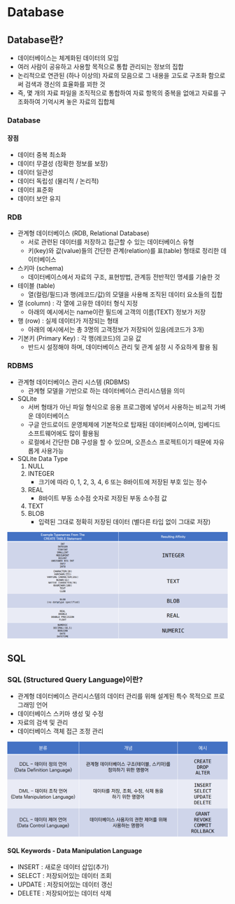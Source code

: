 # Database



## Database란?

- 데이터베이스는 체계화된 데이터의 모임
- 여러 사람이 공유하고 사용할 목적으로 통합 관리되는 정보의 집합
- 논리적으로 연관된 (하나 이상의) 자료의 모음으로 그 내용을 고도로 구조화 함으로써 검색과 갱신의 효율화를 꾀한 것
- 즉, 몇 개의 자료 파일을 조직적으로 통합하여 자료 항목의 중복을 없애고 자료를 구조화하여 기억시켜 놓은 자료의 집합체





### Database 

#### 장점 

- 데이터 중복 최소화
- 데이터 무결성 (정확한 정보를 보장)
- 데이터 일관성
- 데이터 독립성 (물리적 / 논리적)
- 데이터 표준화
- 데이터 보안 유지



### RDB

- 관계형 데이터베이스 (RDB, Relational Database)
  - 서로 관련된 데이터를 저장하고 접근할 수 있는 데이터베이스 유형
  - 키(key)와 값(value)들의 간단한 관계(relation)를 표(table) 형태로 정리한 데이터베이스
- 스키마 (schema)
  - 데이터베이스에서 자료의 구조, 표현방법, 관계등 전반적인 명세를 기술한 것
- 테이블 (table)
  - 열(컬럼/필드)과 행(레코드/값)의 모델을 사용해 조직된 데이터 요소들의 집합
- 열 (column) : 각 열에 고유한 데이터 형식 지정
  - 아래의 예시에서는 name이란 필드에 고객의 이름(TEXT) 정보가 저장
- 행 (row) : 실제 데이터가 저장되는 형태
  - 아래의 예시에서는 총 3명의 고객정보가 저장되어 있음(레코드가 3개)
- 기본키 (Primary Key) : 각 행(레코드)의 고유 값
  - 반드시 설정해야 하며, 데이터베이스 관리 및 관계 설정 시 주요하게 활용 됨



### RDBMS

- 관계형 데이터베이스 관리 시스템 (RDBMS)
  - 관계형 모델을 기반으로 하는 데이터베이스 관리시스템을 의미
- SQLite
  - 서버 형태가 아닌 파일 형식으로 응용 프로그램에 넣어서 사용하는 비교적 가벼운 데이터베이스
  - 구글 안드로이드 운영체제에 기본적으로 탑재된 데이터베이스이며, 임베디드 소프트웨어에도 많이 활용됨
  - 로컬에서 간단한 DB 구성을 할 수 있으며, 오픈소스 프로젝트이기 때문에 자유롭게 사용가능
- SQLite Data Type
  1. NULL
  2. INTEGER
     - 크기에 따라 0, 1, 2, 3, 4, 6 또는 8바이트에 저장된 부호 있는 정수
  3. REAL
     - 8바이트 부동 소수점 숫자로 저장된 부동 소수점 값
  4. TEXT
  5. BLOB
     - 입력된 그대로 정확히 저장된 데이터 (별다른 타입 없이 그대로 저장)



![RDBMS](Database.assets/RDBMS.PNG)



## SQL





### SQL (Structured Query Language)이란?

- 관계형 데이터베이스 관리시스템의 데이터 관리를 위해 설계된 특수 목적으로 프로그래밍 언어
- 데이터베이스 스키마 생성 및 수정
-  자료의 검색 및 관리
- 데이터베이스 객체 접근 조정 관리

![SQL](Database.assets/SQL.PNG)



#### SQL Keywords - Data Manipulation Language

- INSERT : 새로운 데이터 삽입(추가)
- SELECT : 저장되어있는 데이터 조회
- UPDATE : 저장되어있는 데이터 갱신
- DELETE : 저장되어있는 데이터 삭제

